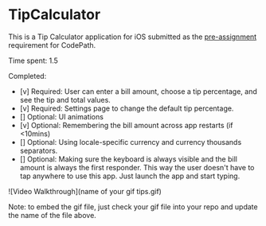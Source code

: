 # TipCalculator

This is a Tip Calculator application for iOS submitted as the [pre-assignment](https://gist.github.com/timothy1ee/7747214) requirement for CodePath.

Time spent: 1.5

Completed:

* [v] Required: User can enter a bill amount, choose a tip percentage, and see the tip and total values.
* [v] Required: Settings page to change the default tip percentage.
* [] Optional: UI animations
* [v] Optional: Remembering the bill amount across app restarts (if <10mins)
* [] Optional: Using locale-specific currency and currency thousands separators.
* [] Optional: Making sure the keyboard is always visible and the bill amount is always the first responder. This way the user doesn't have to tap anywhere to use this app. Just launch the app and start typing.

![Video Walkthrough](name of your gif tips.gif)

Note: to embed the gif file, just check your gif file into your repo and update the name of the file above.
